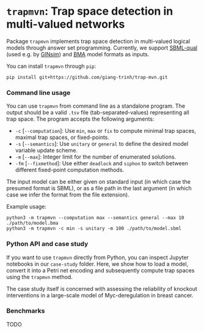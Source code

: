 # `trapmvn`: Trap space detection in multi-valued networks

Package `trapmvn` implements trap space detection in multi-valued 
logical models through answer set programming. Currently, we support 
[SBML-qual](https://sbml.org) (used e.g. by [GINsim](http://ginsim.org)) 
and [BMA](http://biomodelanalyzer.org) model formats as inputs.

You can install `trapmvn` through `pip`:

```
pip install git+https://github.com/giang-trinh/trap-mvn.git
```

### Command line usage

You can use `trapmvn` from command line as a standalone program. The
output should be a valid `.tsv` file (tab-separated-values) representing
all trap space. The program accepts the following arguments:

 - `-c` [`--computation`]: Use `min`, `max` or `fix` to compute minimal trap
 spaces, maximal trap spaces, or fixed-points.
 - `-s` [`--semantics`]: Use `unitary` or `general` to define the desired 
 model variable update scheme.
 - `-m` [`--max`]: Integer limit for the number of enumerated solutions.
 - `-fm` [`--fixmethod`]: Use either `deadlock` and `siphon` to switch between
 different fixed-point computation methods.

The input model can be either given on standard input (in which case the presumed
format is SBML), or as a file path in the last argument (in which case we infer
the format from the file extension).

Example usage:

```
python3 -m trapmvn --computation max --semantics general --max 10 ./path/to/model.bma
python3 -m trapmvn -c min -s unitary -m 100 ./path/to/model.sbml
```

### Python API and case study

If you want to use `trapmvn` directly from Python, you can inspect Jupyter notebooks
in our `case-study` folder. Here, we show how to load a model, convert it into a
Petri net encoding and subsequently compute trap spaces using the `trapmvn` method.

The case study itself is concerned with assessing the reliability of knockout 
interventions in a large-scale model of Myc-deregulation in breast cancer.

### Benchmarks

TODO
 